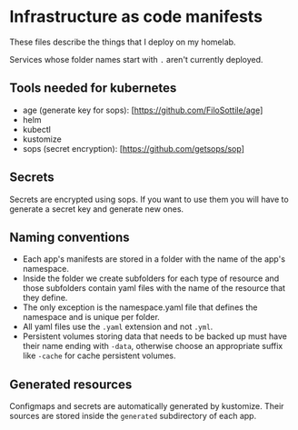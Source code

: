 # Infrastructure as code manifests

These files describe the things that I deploy on my homelab.

Services whose folder names start with `.` aren't currently deployed.

## Tools needed for kubernetes

- age (generate key for sops): [https://github.com/FiloSottile/age]
- helm
- kubectl
- kustomize
- sops (secret encryption): [https://github.com/getsops/sop]

## Secrets

Secrets are encrypted using sops. If you want to use them you will have to
generate a secret key and generate new ones.

## Naming conventions

- Each app's manifests are stored in a folder with the name of the app's
  namespace.
- Inside the folder we create subfolders for each type of resource and those
  subfolders contain yaml files with the name of the resource that they define.
- The only exception is the namespace.yaml file that defines the namespace and
  is unique per folder.
- All yaml files use the `.yaml` extension and not `.yml`.
- Persistent volumes storing data that needs to be backed up must have their
  name ending with `-data`, otherwise choose an appropriate suffix like `-cache`
  for cache persistent volumes.

## Generated resources

Configmaps and secrets are automatically generated by kustomize. Their sources
are stored inside the `generated` subdirectory of each app.
